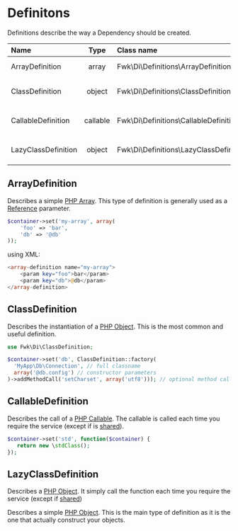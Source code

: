 # Definitons 

Definitions describe the way a Dependency should be created.

| Name                | Type     | Class name                             | Description                          
|:--------------------|:--------:|:---------------------------------------|:-------------------------------------|
| ArrayDefinition     | array    | Fwk\Di\Definitions\ArrayDefinition     | Describes a PHP array                |
| ClassDefinition     | object   | Fwk\Di\Definitions\ClassDefinition     | Describes a PHP object instantiation |
| CallableDefinition  | callable | Fwk\Di\Definitions\CallableDefinition  | Describes a PHP callable             |
| LazyClassDefinition | object   | Fwk\Di\Definitions\LazyClassDefinition | Describes a PHP Proxy object         |

## ArrayDefinition

Describes a simple [PHP Array](http://php.net/array). This type of definition is generally used as a [Reference](./exemples.md#References) parameter. 

``` php
$container->set('my-array', array(
    'foo' => 'bar',
    'db' => '@db'
));
```
using XML:
``` php
<array-definition name="my-array">
    <param key="foo">bar</param>
    <param key="db">@db</param>
</array-definition>
```


## ClassDefinition

Describes the instantiation of a [PHP Object](http://php.net/object). This is the most common and useful definition.

``` php
use Fwk\Di\ClassDefinition;

$container->set('db', ClassDefinition::factory(
  'MyApp\Db\Connection', // full classname
  array('@db.config') // constructor parameters
)->addMethodCall('setCharset', array('utf8'))); // optional method call
```

## CallableDefinition

Describes the call of a [PHP Callable](http://php.net/manual/en/language.types.callable.php). The callable is called each time you require the service (except if is [shared](./exemples.md#Shared-instances)). 

``` php
$container->set('std', function($container) {
   return new \stdClass();
});
```

## LazyClassDefinition

Describes a [PHP Object](http://php.net/object). It simply call the function each time you require the service (except if [shared](./exemples.md#Shared-instances))


Describes a simple [PHP Object](http://php.net/object). This is the main type of definition as it is the one that actually construct your objects. 
